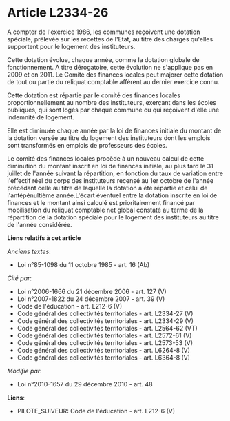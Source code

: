 # Article L2334-26

A compter de l'exercice 1986, les communes reçoivent une dotation spéciale, prélevée sur les recettes de l'Etat, au titre des
charges qu'elles supportent pour le logement des instituteurs. 

Cette dotation évolue, chaque année, comme la dotation globale de fonctionnement. A titre dérogatoire, cette évolution ne
s'applique pas en 2009 et en 2011. Le Comité des finances locales peut majorer cette dotation de tout ou partie du reliquat
comptable afférent au dernier exercice connu. 

Cette dotation est répartie par le comité des finances locales proportionnellement au nombre des instituteurs, exerçant dans
les écoles publiques, qui sont logés par chaque commune ou qui reçoivent d'elle une indemnité de logement. 

Elle est diminuée chaque année par la loi de finances initiale du montant de la dotation versée au titre du logement des
instituteurs dont les emplois sont transformés en emplois de professeurs des écoles. 

Le comité des finances locales procède à un nouveau calcul de cette diminution du montant inscrit en loi de finances
initiale, au plus tard le 31 juillet de l'année suivant la répartition, en fonction du taux de variation entre l'effectif
réel du corps des instituteurs recensé au 1er octobre de l'année précédant celle au titre de laquelle la dotation a été
répartie et celui de l'antépénultième année.L'écart éventuel entre la dotation inscrite en loi de finances et le montant
ainsi calculé est prioritairement financé par mobilisation du reliquat comptable net global constaté au terme de la
répartition de la dotation spéciale pour le logement des instituteurs au titre de l'année considérée.

**Liens relatifs à cet article**

_Anciens textes_:

  - Loi n°85-1098 du 11 octobre 1985 - art. 16 (Ab)

_Cité par_:

  - Loi n°2006-1666 du 21 décembre 2006 - art. 127 (V)
  - Loi n°2007-1822 du 24 décembre 2007 - art. 39 (V)
  - Code de l'éducation - art. L212-6 (V)
  - Code général des collectivités territoriales - art. L2334-27 (V)
  - Code général des collectivités territoriales - art. L2334-29 (V)
  - Code général des collectivités territoriales - art. L2564-62 (VT)
  - Code général des collectivités territoriales - art. L2572-61 (V)
  - Code général des collectivités territoriales - art. L2573-53 (V)
  - Code général des collectivités territoriales - art. L6264-8 (V)
  - Code général des collectivités territoriales - art. L6364-8 (V)

_Modifié par_:

  - Loi n°2010-1657 du 29 décembre 2010 - art. 48

**Liens**:

  - PILOTE_SUIVEUR: Code de l'éducation - art. L212-6 (V)
